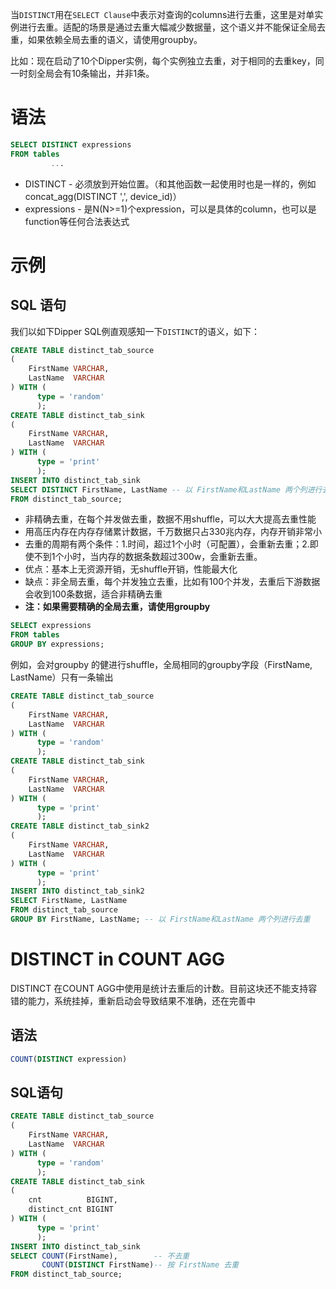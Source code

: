 当`DISTINCT`用在`SELECT Clause`中表示对查询的columns进行去重，这里是对单实例进行去重。适配的场景是通过去重大幅减少数据量，这个语义并不能保证全局去重，如果依赖全局去重的语义，请使用groupby。
​

比如：现在启动了10个Dipper实例，每个实例独立去重，对于相同的去重key，同一时刻全局会有10条输出，并非1条。

# 语法

```sql
SELECT DISTINCT expressions
FROM tables
         ...
```

- DISTINCT - 必须放到开始位置。（和其他函数一起使用时也是一样的，例如concat_agg(DISTINCT ',', device_id)）
- expressions - 是N(N>=1)个expression，可以是具体的column，也可以是function等任何合法表达式

# 示例

## SQL 语句

我们以如下Dipper SQL例直观感知一下`DISTINCT`的语义，如下：

```sql
CREATE TABLE distinct_tab_source
(
    FirstName VARCHAR,
    LastName  VARCHAR
) WITH (
      type = 'random'
      );
CREATE TABLE distinct_tab_sink
(
    FirstName VARCHAR,
    LastName  VARCHAR
) WITH (
      type = 'print'
      );
INSERT INTO distinct_tab_sink
SELECT DISTINCT FirstName, LastName -- 以 FirstName和LastName 两个列进行去重
FROM distinct_tab_source;
```

- 非精确去重，在每个并发做去重，数据不用shuffle，可以大大提高去重性能
- 用高压内存在内存存储累计数据，千万数据只占330兆内存，内存开销非常小
- 去重的周期有两个条件：1.时间，超过1个小时（可配置），会重新去重；2.即使不到1个小时，当内存的数据条数超过300w，会重新去重。
- 优点：基本上无资源开销，无shuffle开销，性能最大化
- 缺点：非全局去重，每个并发独立去重，比如有100个并发，去重后下游数据会收到100条数据，适合非精确去重
- **注：如果需要精确的全局去重，请使用groupby**

```sql
SELECT expressions
FROM tables
GROUP BY expressions;
```

例如，会对groupby 的健进行shuffle，全局相同的groupby字段（FirstName, LastName）只有一条输出

```sql
CREATE TABLE distinct_tab_source
(
    FirstName VARCHAR,
    LastName  VARCHAR
) WITH (
      type = 'random'
      );
CREATE TABLE distinct_tab_sink
(
    FirstName VARCHAR,
    LastName  VARCHAR
) WITH (
      type = 'print'
      );
CREATE TABLE distinct_tab_sink2
(
    FirstName VARCHAR,
    LastName  VARCHAR
) WITH (
      type = 'print'
      );
INSERT INTO distinct_tab_sink2
SELECT FirstName, LastName
FROM distinct_tab_source
GROUP BY FirstName, LastName; -- 以 FirstName和LastName 两个列进行去重
```

# DISTINCT in COUNT AGG

DISTINCT 在COUNT AGG中使用是统计去重后的计数。目前这块还不能支持容错的能力，系统挂掉，重新启动会导致结果不准确，还在完善中

## 语法

```sql
COUNT(DISTINCT expression)
```

## SQL语句

```sql
CREATE TABLE distinct_tab_source
(
    FirstName VARCHAR,
    LastName  VARCHAR
) WITH (
      type = 'random'
      );
CREATE TABLE distinct_tab_sink
(
    cnt          BIGINT,
    distinct_cnt BIGINT
) WITH (
      type = 'print'
      );
INSERT INTO distinct_tab_sink
SELECT COUNT(FirstName),        -- 不去重
       COUNT(DISTINCT FirstName)-- 按 FirstName 去重
FROM distinct_tab_source;
```
